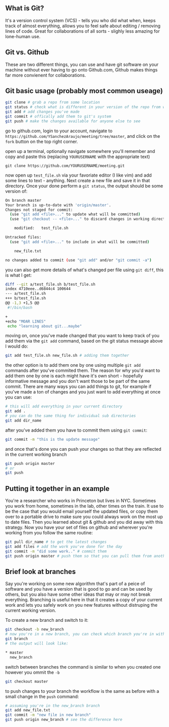 
<h2>What is Git?</h2>
It's a version control system (VCS) - tells you who did what when, keeps track of almost everything, allows you to feel safe about editing / removing lines of code. Great for collaborations of all sorts - slighly less amazing for lone-human use. 

<h2>Git vs. Github</h2>
These are two different things, you can use and have git software on your machine without ever having to go onto Github.com, Github makes things far more convienent for collaborations. 

<h2> Git basic usage (probably most common useage) </h2>


```bash
git clone # grab a repo from some location
git status # check what is different in your version of the repo from what git has "officially"
git add # add changes you've made
git commit # offically add them to git's system
git push # make the changes available for anyone else to see
```

go to github.com, login to your account, navigate to `https://github.com/YSanchezAraujo/meeting/tree/master`, and click on the `fork` button on the top right corner. 

open up a terminal, optionally navigate somewhere you'll remember and copy and paste this (replacing `YOURUSERNAME` with the appropriate text)
```
git clone https://github.com/YOURUSERNAME/meeting.git
```

now open up `test_file.sh` via your favoriate editor (I like vim) and add some lines to text - anything. Next create a new file and save it in that directory. Once your done perform a `git status`, the output should be some version of: 

```bash
On branch master
Your branch is up-to-date with 'origin/master'.
Changes not staged for commit:
  (use "git add <file>..." to update what will be committed)
  (use "git checkout -- <file>..." to discard changes in working directory)

	modified:   test_file.sh

Untracked files:
  (use "git add <file>..." to include in what will be committed)

	new_file.txt

no changes added to commit (use "git add" and/or "git commit -a")
```
you can also get more details of what's changed per file using `git diff`, this is what I get: 

```bash
diff --git a/test_file.sh b/test_file.sh
index 4710eee..d6844c4 100644
--- a/test_file.sh
+++ b/test_file.sh
@@ -1,3 +1,5 @@
 #!/bin/bash

+
+echo "MOAR LINES"
 echo "learning about git...maybe"
```
moving on, once you've made changed that you want to keep track of you add them via the `git add` command, based on the git status message above I would do:
```bash
git add test_file.sh new_file.sh # adding them together
```
the other option is to add them one by one using multiple `git add` commands after you've commited them. The reason for why you'd want to add them one by one is each might have it's own short - hopefully informative message and you don't want those to be part of the same commit. There are many ways you can add things to git, for example if you've made a ton of changes and you just want to add everything at once you can use: 


```bash
# this will add everything in your current directory
git add . 
# you can do the same thing for individual sub directories
git add dir_name
```
after you've added them you have to commit them using `git commit`:

```bash
git commit -m "this is the update message"
```
and once that's done you can push your changes so that they are reflected in the current working branch

```bash
git push origin master
# or
git push
```

<h2>Putting it together in an example</h2>
You're a researcher who works in Princeton but lives in NYC. Sometimes you work from home, sometimes in the lab, other times on the train. It use to be the case that you would email yourself the updated files, or copy them over to a portable drive to make sure you could always work on the most up to date files. Then you learned about git & github and you did away with this strategy. Now you have your set of files on github and wherever you're working from you follow the same routine:


```bash
git pull dir_name # to get the latest changes
git add files # add the work you've done for the day
git commit -m "did some work.." # commit them
git push origin master # push them so that you can pull them from another work station later on
```

<h2> Brief look at branches </h2>
Say you're working on some new algorithm that's part of a peice of software and you have a version that is good to go and can be used by others, but you also have some other ideas that may or may not break everything. Branching is useful here in that it creates a copy of your current work and lets you safely work on you new features without distruping the current working version. 

To create a new branch and switch to it:

```bash
git checkout -b new_branch
# now you're in a new branch, you can check which branch you're in with the command
git branch
# the output will look like:
```

```bash
* master
  new_branch
```

switch between branches the command is similar to when you created one however you ommit the `-b`

```bash
git checkout master
```
to push changes to your branch the workflow is the same as before with a small change in the `push` command:

```bash
# assuming you're in the new_branch branch
git add new_file.txt
git commit -m "new file in new branch"
git push origin new_branch # see the difference here
```

